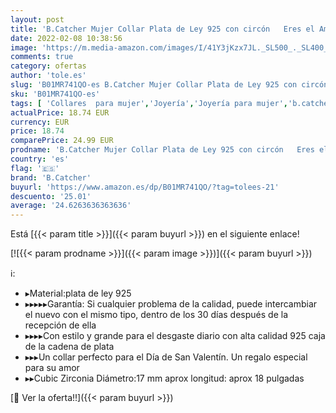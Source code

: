 ```yaml
---
layout: post
title: 'B.Catcher Mujer Collar Plata de Ley 925 con circón   Eres el Amor de mi Vida   con para Regalo San Valentín Originales Cadena 45cm Longitud'
date: 2022-02-08 10:38:56
image: 'https://m.media-amazon.com/images/I/41Y3jKzx7JL._SL500_._SL400_.jpg'
comments: true
category: ofertas
author: 'tole.es'
slug: 'B01MR741QO-es B.Catcher Mujer Collar Plata de Ley 925 con circón Eres el...'
sku: 'B01MR741QO-es'
tags: [ 'Collares  para mujer','Joyería','Joyería para mujer','b.catcher','de','ley','plata', ]
actualPrice: 18.74 EUR
currency: EUR
price: 18.74
comparePrice: 24.99 EUR
prodname: 'B.Catcher Mujer Collar Plata de Ley 925 con circón   Eres el Amor de mi Vida   con para Regalo San Valentín Originales Cadena 45cm Longitud'
country: 'es'
flag: '🇪🇸'
brand: 'B.Catcher'
buyurl: 'https://www.amazon.es/dp/B01MR741QO/?tag=tolees-21'
descuento: '25.01'
average: '24.6263636363636'
---
```


Está [{{< param title >}}]({{< param buyurl >}}) en el siguiente enlace!

[![{{< param prodname >}}]({{< param image >}})]({{< param buyurl >}})

ℹ️:

- ▸Material:plata de ley 925
- ▸▸▸▸▸Garantía: Si cualquier problema de la calidad, puede intercambiar el nuevo con el mismo tipo, dentro de los 30 días después de la recepción de ella
- ▸▸▸▸Con estilo y grande para el desgaste diario con alta calidad 925 caja de la cadena de plata
- ▸▸▸Un collar perfecto para el Día de San Valentín. Un regalo especial para su amor
- ▸▸Cubic Zirconia Diámetro:17 mm aprox longitud: aprox 18 pulgadas

[🛒 Ver la oferta!!]({{< param buyurl >}})
